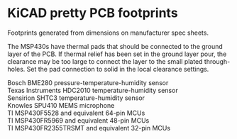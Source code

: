 # KiCAD pretty PCB footprints

<p>Footprints generated from dimensions on manufacturer spec sheets. 
<p>The MSP430s have thermal pads that should be connected to the ground layer of the PCB. If thermal relief has been set in the ground layer pour, the clearance may be too large to connect the layer to the small plated through-holes. Set the pad connection to solid in the local clearance settings. 

<p>Bosch BME280 pressure-temperature-humidity sensor
<br>Texas Instruments HDC2010 temperature-humidity sensor
<br>Sensirion SHTC3 temperature-humidity sensor
<br>Knowles SPU410 MEMS microphone
<br>TI MSP430F5528 and equivalent 64-pin MCUs
<br>TI MSP430FR5969 and equivalent 48-pin MCUs
<br>TI MSP430FR2355TRSMT and equivalent 32-pin MCUs
